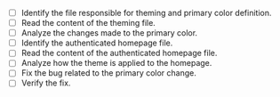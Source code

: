 - [ ] Identify the file responsible for theming and primary color definition.
- [ ] Read the content of the theming file.
- [ ] Analyze the changes made to the primary color.
- [ ] Identify the authenticated homepage file.
- [ ] Read the content of the authenticated homepage file.
- [ ] Analyze how the theme is applied to the homepage.
- [ ] Fix the bug related to the primary color change.
- [ ] Verify the fix.
